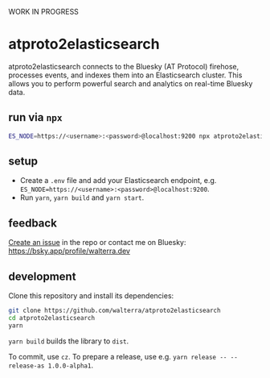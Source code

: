 WORK IN PROGRESS

# atproto2elasticsearch

atproto2elasticsearch connects to the Bluesky (AT Protocol) firehose, processes events, and indexes them into an Elasticsearch cluster. This allows you to perform powerful search and analytics on real-time Bluesky data.

## run via `npx`

```bash
ES_NODE=https://<username>:<password>@localhost:9200 npx atproto2elasticsearch
```

## setup

- Create a `.env` file and add your Elasticsearch endpoint, e.g. `ES_NODE=https://<username>:<password>@localhost:9200`.
- Run `yarn`, `yarn build` and `yarn start`.

## feedback

[Create an issue](https://github.com/walterra/atproto2elasticsearch/issues) in the repo or contact me on Bluesky: https://bsky.app/profile/walterra.dev

## development

Clone this repository and install its dependencies:

```bash
git clone https://github.com/walterra/atproto2elasticsearch
cd atproto2elasticsearch
yarn
```

`yarn build` builds the library to `dist`.

To commit, use `cz`. To prepare a release, use e.g. `yarn release -- --release-as 1.0.0-alpha1`.
